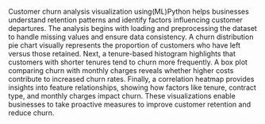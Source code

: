 Customer churn analysis visualization using(ML)Python helps businesses understand retention patterns and identify factors influencing customer departures. The analysis begins with loading and preprocessing the dataset to handle missing values and ensure data consistency. A churn distribution pie chart visually represents the proportion of customers who have left versus those retained. Next, a tenure-based histogram highlights that customers with shorter tenures tend to churn more frequently. A box plot comparing churn with monthly charges reveals whether higher costs contribute to increased churn rates. Finally, a correlation heatmap provides insights into feature relationships, showing how factors like tenure, contract type, and monthly charges impact churn. These visualizations enable businesses to take proactive measures to improve customer retention and reduce churn.
